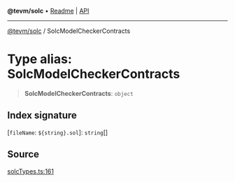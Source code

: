 **@tevm/solc** • [Readme](../README.md) \| [API](../globals.md)

***

[@tevm/solc](../README.md) / SolcModelCheckerContracts

# Type alias: SolcModelCheckerContracts

> **SolcModelCheckerContracts**: `object`

## Index signature

 \[`fileName`: ```${string}.sol```\]: `string`[]

## Source

[solcTypes.ts:161](https://github.com/evmts/tevm-monorepo/blob/main/bundler-packages/solc/src/solcTypes.ts#L161)
